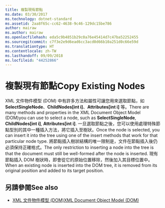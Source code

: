 ```yaml
---
title: 複製現有節點
ms.date: 03/30/2017
ms.technology: dotnet-standard
ms.assetid: 2aa8f65c-cc62-4638-9c46-129dc15be786
author: mairaw
ms.author: mairaw
ms.openlocfilehash: eda5c9b4851b29c0a76e45414d7c47ba52252455
ms.sourcegitcommit: c7f3e2e9d6ead6cc3acd0d66b10a251d0c66e59d
ms.translationtype: HT
ms.contentlocale: zh-TW
ms.lasthandoff: 09/09/2018
ms.locfileid: "44252866"
---
```

# <a name="copy-existing-nodes"></a><span data-ttu-id="70975-102">複製現有節點</span><span class="sxs-lookup"><span data-stu-id="70975-102">Copy Existing Nodes</span></span>
<span data-ttu-id="70975-103">XML 文件物件模型 (DOM) 中有許多方法和屬性可讓您用來選取節點，如 **SelectSingleNode**、**ChildNodes[int i]**、**Attributes[int i]** 等。</span><span class="sxs-lookup"><span data-stu-id="70975-103">There are many methods and properties in the XML Document Object Model (DOM)you can use to select a node, such as **SelectSingleNode**, **ChildNodes[int i]**, **Attributes[int i]**.</span></span> <span data-ttu-id="70975-104">一旦選取節點之後，您可以使用處理特殊節點型別的其中一種插入方法，將它插入至樹狀。</span><span class="sxs-lookup"><span data-stu-id="70975-104">Once the node is selected, you can insert it into the tree using one of the insert methods that work for that particular node type.</span></span> <span data-ttu-id="70975-105">將節點插入樹狀結構的唯一限制是，文件在節點插入後仍必須保持正確格式。</span><span class="sxs-lookup"><span data-stu-id="70975-105">The only restriction to inserting a node into the tree is that the document must still be well-formed after the node is inserted.</span></span> <span data-ttu-id="70975-106">現有節點插入 DOM 樹狀時，即會從它的原始位置移除，然後加入其目標位置中。</span><span class="sxs-lookup"><span data-stu-id="70975-106">When an existing node is inserted into the DOM tree, it is removed from its original position and added to its target position.</span></span>  
  
## <a name="see-also"></a><span data-ttu-id="70975-107">另請參閱</span><span class="sxs-lookup"><span data-stu-id="70975-107">See also</span></span>

- [<span data-ttu-id="70975-108">XML 文件物件模型 (DOM)</span><span class="sxs-lookup"><span data-stu-id="70975-108">XML Document Object Model (DOM)</span></span>](../../../../docs/standard/data/xml/xml-document-object-model-dom.md)
